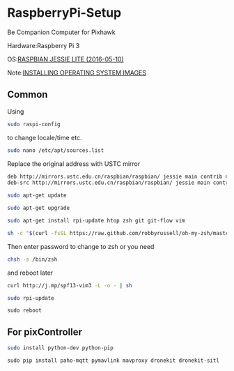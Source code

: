 # RaspberryPi-Setup
Be Companion Computer for Pixhawk

Hardware:Raspberry Pi 3

OS:[RASPBIAN JESSIE LITE (2016-05-10)](https://www.raspberrypi.org/downloads/raspbian/)

Note:[INSTALLING OPERATING SYSTEM IMAGES](https://www.raspberrypi.org/documentation/installation/installing-images/README.md)

## Common

Using

```bash
sudo raspi-config
```

to change locale/time etc.

```bash
sudo nano /etc/apt/sources.list
```

Replace the original address with USTC mirror

```bash
deb http://mirrors.ustc.edu.cn/raspbian/raspbian/ jessie main contrib non-free rpi
deb-src http://mirrors.ustc.edu.cn/raspbian/raspbian/ jessie main contrib non-free rpi
```

```bash
sudo apt-get update
```

```bash
sudo apt-get upgrade
```

```bash
sudo apt-get install rpi-update htop zsh git git-flow vim
```

```bash
sh -c "$(curl -fsSL https://raw.github.com/robbyrussell/oh-my-zsh/master/tools/install.sh)"
```

Then enter password to change to zsh or you need

```bash
chsh -s /bin/zsh
``` 

and reboot later

```bash
curl http://j.mp/spf13-vim3 -L -o - | sh
```

```bash
sudo rpi-update
```

```
sudo reboot
```

## For pixController
```bash
sudo install python-dev python-pip
```

```
sudo pip install paho-mqtt pymavlink mavproxy dronekit dronekit-sitl
```
